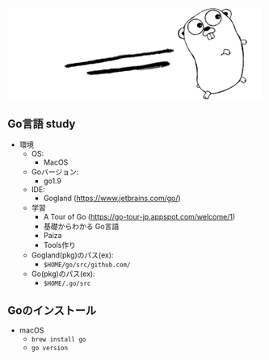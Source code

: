 ![Alt Text](https://github.com/yhidetoshi/Pictures/raw/master/Go_study/Golang-top.png)

## Go言語 study



- 環境　
  - OS: 
    - MacOS
  - Goバージョン:  
    - go1.9
  - IDE: 
    - Gogland (https://www.jetbrains.com/go/)
  - 学習
    - A Tour of Go (https://go-tour-jp.appspot.com/welcome/1)
    - 基礎からわかる Go言語
    - Paiza
    - Tools作り
  - Gogland(pkg)のパス(ex):
    - `$HOME/go/src/github.com/`
  - Go(pkg)のパス(ex):
    - `$HOME/.go/src`
    
## Goのインストール
- macOS
  - `brew install go`
  - `go version`
